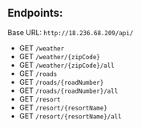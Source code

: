 ## Endpoints:
Base URL: `http://18.236.68.209/api/`
- GET `/weather`
- GET `/weather/{zipCode}`
- GET `/weather/{zipCode}/all`
- GET `/roads`
- GET `/roads/{roadNumber}`
- GET `/roads/{roadNumber}/all`
- GET `/resort`
- GET `/resort/{resortName}`
- GET `/resort/{resortName}/all`
